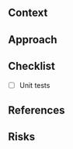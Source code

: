 ## Context
<!--Provide context for this PR: the "Why" instead of the "What" or "How"-->

## Approach
<!--
Overall description of work done goes here. Explain anything uncommon or hard to understand.
Mention anything that needs a closer look at.
-->

## Checklist
<!--
Add in any other items that you feel is necessary to complete this PR e.g dependencies or tasks
-->
- [ ] Unit tests

## References
<!--Other PRs / Confluence / Slack links will provide additional context, too.-->

## Risks
<!--None/Low/Medium/High: Reason for risk level-->

